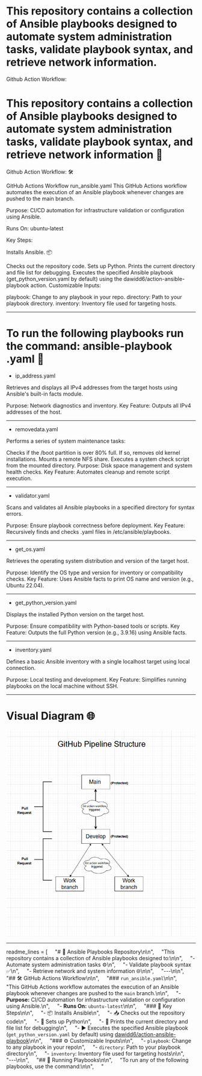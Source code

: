 # This repository contains a collection of Ansible playbooks designed to automate system administration tasks, validate playbook syntax, and retrieve network information.

Github Action Workflow:

# This repository contains a collection of Ansible playbooks designed to automate system administration tasks, validate playbook syntax, and retrieve network information  📄 


Github Action Workflow: 🛠️ 

GitHub Actions Workflow
run_ansible.yaml
This GitHub Actions workflow automates the execution of an Ansible playbook whenever changes are pushed to the main branch.

Purpose: CI/CD automation for infrastructure validation or configuration using Ansible.

Runs On: ubuntu-latest

Key Steps:


Installs Ansible. 📦

Checks out the repository code.
Sets up Python.
Prints the current directory and file list for debugging.
Executes the specified Ansible playbook (get_python_version.yaml by default) using the dawidd6/action-ansible-playbook action.
Customizable Inputs:

playbook: Change to any playbook in your repo.
directory: Path to your playbook directory.
inventory: Inventory file used for targeting hosts.

___________________________________



# To run the following playbooks run the command: ansible-playbook <playbook-name>.yaml  🚀 

- ip_address.yaml

Retrieves and displays all IPv4 addresses from the target hosts using Ansible's built-in facts module.

Purpose: Network diagnostics and inventory.
Key Feature: Outputs all IPv4 addresses of the host.

___________________________________



- removedata.yaml

Performs a series of system maintenance tasks:

Checks if the /boot partition is over 80% full.
If so, removes old kernel installations.
Mounts a remote NFS share.
Executes a system check script from the mounted directory.
Purpose: Disk space management and system health checks.
Key Feature: Automates cleanup and remote script execution.

___________________________________



- validator.yaml

Scans and validates all Ansible playbooks in a specified directory for syntax errors.

Purpose: Ensure playbook correctness before deployment.
Key Feature: Recursively finds and checks .yaml files in /etc/ansible/playbooks.

___________________________________



- get_os.yaml

Retrieves the operating system distribution and version of the target host.

Purpose: Identify the OS type and version for inventory or compatibility checks.
Key Feature: Uses Ansible facts to print OS name and version (e.g., Ubuntu 22.04).

___________________________________


- get_python_version.yaml

Displays the installed Python version on the target host.

Purpose: Ensure compatibility with Python-based tools or scripts.
Key Feature: Outputs the full Python version (e.g., 3.9.16) using Ansible facts.

___________________________________


- inventory.yaml

Defines a basic Ansible inventory with a single localhost target using local connection.

Purpose: Local testing and development.
Key Feature: Simplifies running playbooks on the local machine without SSH.
___________________________________
# Visual Diagram 🌐 
![Visual Diagram](Pipelinestructure.png)


_______________________________



readme_lines = [
    "# 📁 Ansible Playbooks Repository\n\n",
    "This repository contains a collection of Ansible playbooks designed to:\n\n",
    "- Automate system administration tasks ⚙️\n",
    "- Validate playbook syntax ✅\n",
    "- Retrieve network and system information 🌐\n\n",
    "---\n\n",
    "## 🛠️ GitHub Actions Workflow\n\n",
    "### `run_ansible.yaml`\n\n",
    "This GitHub Actions workflow automates the execution of an Ansible playbook whenever changes are pushed to the `main` branch.\n\n",
    "- **Purpose:** CI/CD automation for infrastructure validation or configuration using Ansible.\n",
    "- **Runs On:** `ubuntu-latest`\n\n",
    "### 🔑 Key Steps\n\n",
    "- 📦 Installs Ansible\n",
    "- 📥 Checks out the repository code\n",
    "- 🐍 Sets up Python\n",
    "- 🧭 Prints the current directory and file list for debugging\n",
    "- ▶️ Executes the specified Ansible playbook (`get_python_version.yaml` by default) using [dawidd6/action-ansible-playbook](https://github.com/dawidd6/action-ansible-playbook)\n\n",
    "### ⚙️ Customizable Inputs\n\n",
    "- `playbook`: Change to any playbook in your repo\n",
    "- `directory`: Path to your playbook directory\n",
    "- `inventory`: Inventory file used for targeting hosts\n\n",
    "---\n\n",
    "## 🚀 Running Playbooks\n\n",
    "To run any of the following playbooks, use the command:\n\n",
    "


